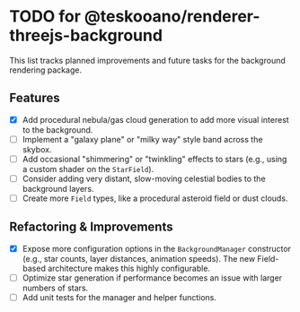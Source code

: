# TODO for @teskooano/renderer-threejs-background

This list tracks planned improvements and future tasks for the background rendering package.

## Features

- [x] Add procedural nebula/gas cloud generation to add more visual interest to the background.
- [ ] Implement a "galaxy plane" or "milky way" style band across the skybox.
- [ ] Add occasional "shimmering" or "twinkling" effects to stars (e.g., using a custom shader on the `StarField`).
- [ ] Consider adding very distant, slow-moving celestial bodies to the background layers.
- [ ] Create more `Field` types, like a procedural asteroid field or dust clouds.

## Refactoring & Improvements

- [x] Expose more configuration options in the `BackgroundManager` constructor (e.g., star counts, layer distances, animation speeds). The new Field-based architecture makes this highly configurable.
- [ ] Optimize star generation if performance becomes an issue with larger numbers of stars.
- [ ] Add unit tests for the manager and helper functions.
